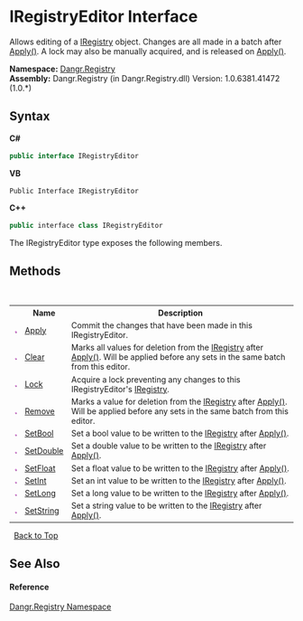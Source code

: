 # IRegistryEditor Interface
 

Allows editing of a <a href="T_Dangr_Registry_IRegistry">IRegistry</a> object. Changes are all made in a batch after <a href="M_Dangr_Registry_IRegistryEditor_Apply">Apply()</a>. A lock may also be manually acquired, and is released on <a href="M_Dangr_Registry_IRegistryEditor_Apply">Apply()</a>.

**Namespace:**&nbsp;<a href="N_Dangr_Registry">Dangr.Registry</a><br />**Assembly:**&nbsp;Dangr.Registry (in Dangr.Registry.dll) Version: 1.0.6381.41472 (1.0.*)

## Syntax

**C#**<br />
``` C#
public interface IRegistryEditor
```

**VB**<br />
``` VB
Public Interface IRegistryEditor
```

**C++**<br />
``` C++
public interface class IRegistryEditor
```

The IRegistryEditor type exposes the following members.


## Methods
&nbsp;<table><tr><th></th><th>Name</th><th>Description</th></tr><tr><td>![Public method](media/pubmethod.gif "Public method")</td><td><a href="M_Dangr_Registry_IRegistryEditor_Apply">Apply</a></td><td>
Commit the changes that have been made in this IRegistryEditor.</td></tr><tr><td>![Public method](media/pubmethod.gif "Public method")</td><td><a href="M_Dangr_Registry_IRegistryEditor_Clear">Clear</a></td><td>
Marks all values for deletion from the <a href="T_Dangr_Registry_IRegistry">IRegistry</a> after <a href="M_Dangr_Registry_IRegistryEditor_Apply">Apply()</a>. Will be applied before any sets in the same batch from this editor.</td></tr><tr><td>![Public method](media/pubmethod.gif "Public method")</td><td><a href="M_Dangr_Registry_IRegistryEditor_Lock">Lock</a></td><td>
Acquire a lock preventing any changes to this IRegistryEditor's <a href="T_Dangr_Registry_IRegistry">IRegistry</a>.</td></tr><tr><td>![Public method](media/pubmethod.gif "Public method")</td><td><a href="M_Dangr_Registry_IRegistryEditor_Remove">Remove</a></td><td>
Marks a value for deletion from the <a href="T_Dangr_Registry_IRegistry">IRegistry</a> after <a href="M_Dangr_Registry_IRegistryEditor_Apply">Apply()</a>. Will be applied before any sets in the same batch from this editor.</td></tr><tr><td>![Public method](media/pubmethod.gif "Public method")</td><td><a href="M_Dangr_Registry_IRegistryEditor_SetBool">SetBool</a></td><td>
Set a bool value to be written to the <a href="T_Dangr_Registry_IRegistry">IRegistry</a> after <a href="M_Dangr_Registry_IRegistryEditor_Apply">Apply()</a>.</td></tr><tr><td>![Public method](media/pubmethod.gif "Public method")</td><td><a href="M_Dangr_Registry_IRegistryEditor_SetDouble">SetDouble</a></td><td>
Set a double value to be written to the <a href="T_Dangr_Registry_IRegistry">IRegistry</a> after <a href="M_Dangr_Registry_IRegistryEditor_Apply">Apply()</a>.</td></tr><tr><td>![Public method](media/pubmethod.gif "Public method")</td><td><a href="M_Dangr_Registry_IRegistryEditor_SetFloat">SetFloat</a></td><td>
Set a float value to be written to the <a href="T_Dangr_Registry_IRegistry">IRegistry</a> after <a href="M_Dangr_Registry_IRegistryEditor_Apply">Apply()</a>.</td></tr><tr><td>![Public method](media/pubmethod.gif "Public method")</td><td><a href="M_Dangr_Registry_IRegistryEditor_SetInt">SetInt</a></td><td>
Set an int value to be written to the <a href="T_Dangr_Registry_IRegistry">IRegistry</a> after <a href="M_Dangr_Registry_IRegistryEditor_Apply">Apply()</a>.</td></tr><tr><td>![Public method](media/pubmethod.gif "Public method")</td><td><a href="M_Dangr_Registry_IRegistryEditor_SetLong">SetLong</a></td><td>
Set a long value to be written to the <a href="T_Dangr_Registry_IRegistry">IRegistry</a> after <a href="M_Dangr_Registry_IRegistryEditor_Apply">Apply()</a>.</td></tr><tr><td>![Public method](media/pubmethod.gif "Public method")</td><td><a href="M_Dangr_Registry_IRegistryEditor_SetString">SetString</a></td><td>
Set a string value to be written to the <a href="T_Dangr_Registry_IRegistry">IRegistry</a> after <a href="M_Dangr_Registry_IRegistryEditor_Apply">Apply()</a>.</td></tr></table>&nbsp;
<a href="#iregistryeditor-interface">Back to Top</a>

## See Also


#### Reference
<a href="N_Dangr_Registry">Dangr.Registry Namespace</a><br />